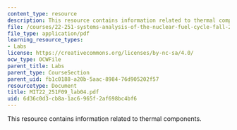 ```yaml
---
content_type: resource
description: This resource contains information related to thermal components.
file: /courses/22-251-systems-analysis-of-the-nuclear-fuel-cycle-fall-2009/6d36c0d3cb8a1ac6965f2af698bc4bf6_MIT22_251F09_lab04.pdf
file_type: application/pdf
learning_resource_types:
- Labs
license: https://creativecommons.org/licenses/by-nc-sa/4.0/
ocw_type: OCWFile
parent_title: Labs
parent_type: CourseSection
parent_uid: fb1c0188-a20b-5aac-8984-76d905202f57
resourcetype: Document
title: MIT22_251F09_lab04.pdf
uid: 6d36c0d3-cb8a-1ac6-965f-2af698bc4bf6
---
```

This resource contains information related to thermal components.